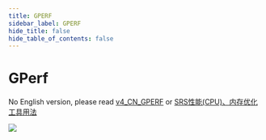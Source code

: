 ```yaml
---
title: GPERF
sidebar_label: GPERF
hide_title: false
hide_table_of_contents: false
---
```


# GPerf

No English version, please read [v4_CN_GPERF](./gperf.md) or [SRS性能(CPU)、内存优化工具用法](https://www.jianshu.com/p/6d4a89359352)

![](https://ossrs.net/gif/v1/sls.gif?site=ossrs.io&path=/lts/doc/en/v6/gperf)


